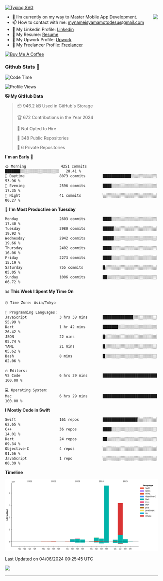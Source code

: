 
[![Typing SVG](https://readme-typing-svg.demolab.com/?lines=Thank+You+For+Visiting!!;You+Are+Welcome✨;I+am+Kyo+Yamamoto;Mobile+Developer)](https://git.io/typing-svg)
<p>
<img align="right" src="https://media.giphy.com/media/26ufdb3cYKwbRtYVW/giphy.gif" style="max-width:100%;" height="150px">

- 🌱 I’m currently on my way to Master Mobile App Development.
- 📫 How to contact with me: mynameisyamamotodesu@gmail.com
- 🔗 My Linkedin Profile: [Linkedin](https://www.linkedin.com/in/kyo-yamamoto-a2ab50239)
- 🔗 My Resume: [Resume](https://www.kickresume.com/cv/rNok4e/)
- 🔗 My Upwork Profile: [Upwork](https://www.upwork.com/freelancers/~01aa9115102bb4af25)
- 🔗 My Freelancer Profile: [Freelancer](https://www.freelancer.com/u/yamamotodesu)

<a href="https://www.buymeacoffee.com/kyoyamamoto" target="_blank"><img src="https://cdn.buymeacoffee.com/buttons/default-orange.png" alt="Buy Me A Coffee" height="41" width="174"></a>

### Github Stats 🥇 
<!--START_SECTION:waka-->
![Code Time](http://img.shields.io/badge/Code%20Time-710%20hrs%2036%20mins-blue)

![Profile Views](http://img.shields.io/badge/Profile%20Views-1-blue)

**🐱 My GitHub Data** 

> 📦 946.2 kB Used in GitHub's Storage 
 > 
> 🏆 672 Contributions in the Year 2024
 > 
> 🚫 Not Opted to Hire
 > 
> 📜 348 Public Repositories 
 > 
> 🔑 6 Private Repositories 
 > 
**I'm an Early 🐤** 

```text
🌞 Morning                4251 commits        ███████░░░░░░░░░░░░░░░░░░   28.41 % 
🌆 Daytime                8073 commits        █████████████░░░░░░░░░░░░   53.96 % 
🌃 Evening                2596 commits        ████░░░░░░░░░░░░░░░░░░░░░   17.35 % 
🌙 Night                  41 commits          ░░░░░░░░░░░░░░░░░░░░░░░░░   00.27 % 
```
📅 **I'm Most Productive on Tuesday** 

```text
Monday                   2603 commits        ████░░░░░░░░░░░░░░░░░░░░░   17.40 % 
Tuesday                  2980 commits        █████░░░░░░░░░░░░░░░░░░░░   19.92 % 
Wednesday                2942 commits        █████░░░░░░░░░░░░░░░░░░░░   19.66 % 
Thursday                 2402 commits        ████░░░░░░░░░░░░░░░░░░░░░   16.06 % 
Friday                   2273 commits        ████░░░░░░░░░░░░░░░░░░░░░   15.19 % 
Saturday                 755 commits         █░░░░░░░░░░░░░░░░░░░░░░░░   05.05 % 
Sunday                   1006 commits        ██░░░░░░░░░░░░░░░░░░░░░░░   06.72 % 
```


📊 **This Week I Spent My Time On** 

```text
🕑︎ Time Zone: Asia/Tokyo

💬 Programming Languages: 
JavaScript               3 hrs 38 mins       ██████████████░░░░░░░░░░░   55.99 % 
Dart                     1 hr 42 mins        ███████░░░░░░░░░░░░░░░░░░   26.42 % 
JSON                     22 mins             █░░░░░░░░░░░░░░░░░░░░░░░░   05.74 % 
YAML                     21 mins             █░░░░░░░░░░░░░░░░░░░░░░░░   05.62 % 
Bash                     8 mins              █░░░░░░░░░░░░░░░░░░░░░░░░   02.06 % 

🔥 Editors: 
VS Code                  6 hrs 29 mins       █████████████████████████   100.00 % 

💻 Operating System: 
Mac                      6 hrs 29 mins       █████████████████████████   100.00 % 
```

**I Mostly Code in Swift** 

```text
Swift                    161 repos           ████████████████░░░░░░░░░   62.65 % 
C++                      36 repos            ████░░░░░░░░░░░░░░░░░░░░░   14.01 % 
Dart                     24 repos            ██░░░░░░░░░░░░░░░░░░░░░░░   09.34 % 
Objective-C              4 repos             ░░░░░░░░░░░░░░░░░░░░░░░░░   01.56 % 
JavaScript               1 repo              ░░░░░░░░░░░░░░░░░░░░░░░░░   00.39 % 
```



**Timeline**

![Lines of Code chart](https://raw.githubusercontent.com/YamamotoDesu/YamamotoDesu/main/assets/bar_graph.png)


 Last Updated on 04/06/2024 00:25:45 UTC
<!--END_SECTION:waka-->

![](https://github-profile-summary-cards.vercel.app/api/cards/profile-details?username=YamamotoDesu&theme=vue)

----
